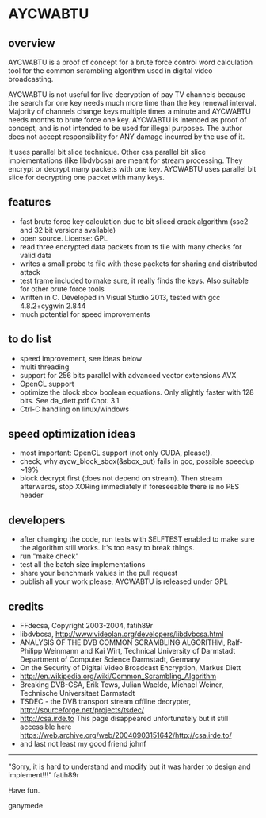 AYCWABTU
========

overview
--------
AYCWABTU is a proof of concept for a brute force control word calculation tool for the common scrambling algorithm used in digital video broadcasting.

AYCWABTU is not useful for live decryption of pay TV channels because the search for one key needs much more time than the key renewal interval. Majority of channels change keys multiple times a minute and AYCWABTU needs months to brute force one key. AYCWABTU is intended as proof of concept, and is not intended to be used for illegal purposes. The author does not accept responsibility for ANY damage incurred by the use of it.

It uses parallel bit slice technique. Other csa parallel bit slice implementations (like libdvbcsa) are meant for stream processing. They encrypt or decrypt many packets with one key. AYCWABTU uses parallel bit slice for decrypting one packet with many keys.

features
--------
* fast brute force key calculation due to bit sliced crack algorithm (sse2 and 32 bit versions available)
* open source. License: GPL
* read three encrypted data packets from ts file with many checks for valid data
* writes a small probe ts file with these packets for sharing and distributed attack
* test frame included to make sure, it really finds the keys. Also suitable for other brute force tools
* written in C. Developed in Visual Studio 2013, tested with gcc 4.8.2+cygwin 2.844
* much potential for speed improvements


to do list
----------
* speed improvement, see ideas below
* multi threading
* support for 256 bits parallel with advanced vector extensions AVX
* OpenCL support
* optimize the block sbox boolean equations. Only slightly faster with 128 bits. See da_diett.pdf Chpt. 3.1
* Ctrl-C handling on linux/windows

speed optimization ideas
------------------------
* most important: OpenCL support (not only CUDA, please!). 
* check, why aycw_block_sbox(&sbox_out) fails in gcc, possible speedup ~19%
* block decrypt first (does not depend on stream). Then stream afterwards, stop XORing immediately 
  if foreseeable there is no PES header

developers
----------
* after changing the code, run tests with SELFTEST enabled to make sure the algorithm still works. It's too easy to break things.
* run "make check"
* test all the batch size implementations
* share your benchmark values in the pull request
* publish all your work please, AYCWABTU is released under GPL

credits
-------
* FFdecsa, Copyright 2003-2004, fatih89r
* libdvbcsa, http://www.videolan.org/developers/libdvbcsa.html
* ANALYSIS OF THE DVB COMMON SCRAMBLING ALGORITHM, Ralf-Philipp Weinmann and Kai Wirt, Technical University of Darmstadt Department of Computer Science Darmstadt, Germany
* On the Security of Digital Video Broadcast Encryption, Markus Diett
* http://en.wikipedia.org/wiki/Common_Scrambling_Algorithm
* Breaking DVB-CSA, Erik Tews, Julian Waelde, Michael Weiner, Technische Universitaet Darmstadt
* TSDEC - the DVB transport stream offline decrypter, http://sourceforge.net/projects/tsdec/
* http://csa.irde.to   This page disappeared unfortunately but it still accessible here https://web.archive.org/web/20040903151642/http://csa.irde.to/
* and last not least my good friend johnf

***
"Sorry, it is hard to understand and modify but it was harder to design and implement!!!"        fatih89r

Have fun.

ganymede
